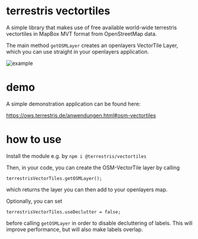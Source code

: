 # terrestris vectortiles
A simple library that makes use of free available world-wide terrestris vectortiles in MapBox MVT format from OpenStreetMap data.

The main method `getOSMLayer` creates an openlayers VectorTile Layer, which you
can use straight in your openlayers application.

![example](https://rawgit.com/terrestris/vectortiles/master/terrestris-vectortiles.png "Example")

# demo
A simple demonstration application can be found here:

https://ows.terrestris.de/anwendungen.html#osm-vectortiles

# how to use
Install the module e.g. by
`npm i @terrestris/vectortiles`

Then, in your code, you can create the OSM-VectorTile layer by calling
```
terrestrisVectorTiles.getOSMLayer();
```
which returns the layer you can then add to your openlayers map.

Optionally, you can set
```
terrestrisVectorTiles.useDeclutter = false;
```
before calling `getOSMLayer` in order to disable decluttering of labels. This will improve performance, but will also make labels overlap.